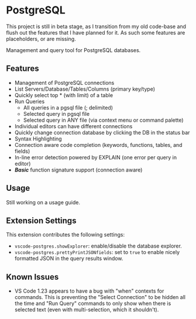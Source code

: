 # PostgreSQL

This project is still in beta stage, as I transition from my old code-base and flush out the features that I have planned for it.  As such some features are placeholders, or are missing.

Management and query tool for PostgreSQL databases.

## Features

* Management of PostgreSQL connections
* List Servers/Database/Tables/Columns (primary key/type)
* Quickly select top * (with limit) of a table
* Run Queries
  * All queries in a pgsql file (; delimited)
  * Selected query in pgsql file
  * Selected query in ANY file (via context menu or command palette)
* Individual editors can have different connections
* Quickly change connection database by clicking the DB in the status bar
* Syntax Highlighting
* Connection aware code completion (keywords, functions, tables, and fields)
* In-line error detection powered by EXPLAIN (one error per query in editor)
* *__Basic__* function signature support (connection aware)

## Usage

Still working on a usage guide.

## Extension Settings

This extension contributes the following settings:

* `vscode-postgres.showExplorer`: enable/disable the database explorer.
* `vscode-postgres.prettyPrintJSONfields`: set to `true` to enable nicely formatted JSON in the query results window.

## Known Issues

* VS Code 1.23 appears to have a bug with "when" contexts for commands.  This is preventing the "Select Connection" to be hidden all the time and "Run Query" commands to only show when there is selected text (even with multi-selection, which it shouldn't).